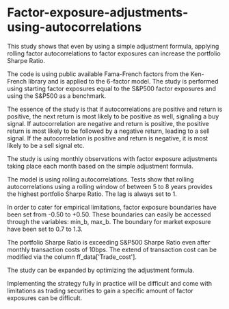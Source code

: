 # Factor-exposure-adjustments-using-autocorrelations

This study shows that even by using a simple adjustment formula, applying rolling factor autocorrelations to factor exposures can increase the portfolio Sharpe Ratio.

The code is using public available Fama-French factors from the Ken-French library and is applied to the 6-factor model. The study is performed using starting factor exposures equal to the S&P500 factor exposures and using the S&P500 as a benchmark.

The essence of the study is that if autocorrelations are positive and return is positive, the next return is most likely to be positive as well, signaling a buy signal. If autocorrelation are negative and return is positive, the positive return is most likely to be followed by a negative return, leading to a sell signal. If the autocorrelation is positive and return is negative, it is most likely to be a sell signal etc.

The study is using monthly observations with factor exposure adjustments taking place each month based on the simple adjustment formula.

The model is using rolling autocorrelations. Tests show that rolling autocorrelations using a rolling window of between 5 to 8 years provides the highest portfolio Sharpe Ratio. The lag is always set to 1. 

In order to cater for empirical limitations, factor exposure boundaries have been set from -0.50 to +0.50. These boundaries can easily be accessed through the variables: min_b, max_b. The boundary for market exposure have been set to 0.7 to 1.3.

The portfolio Sharpe Ratio is exceeding S&P500 Sharpe Ratio even after monthly transaction costs of 10bps. The extend of transaction cost can be modified via the column ff_data['Trade_cost'].

The study can be expanded by optimizing the adjustment formula. 

Implementing the strategy fully in practice will be difficult and come with limitations as trading securities to gain a specific amount of factor exposures can be difficult.
